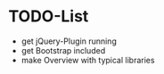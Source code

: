# TODO-List

- get jQuery-Plugin running
- get Bootstrap included
- make Overview with typical libraries
